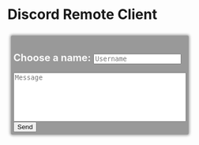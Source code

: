 # Discord Remote Client
<div class="chat-frame emphasize">
   <h2 id="username">Choose a name: <input id=user type=text placeholder="Username" onfocusout="setUser()"></h2>
   <textarea id="content" type="text" placeholder="Message"></textarea>

   <br>
   <button id="send" onclick="send()">Send</button>
</div>

<style>
#content {
   width: 350px;
   height: 100px;
   box-sizing: border-box;
   resize: none;
}

h2 {
   font-size: 1.5em;
   color: #f9f9f9;
}

input,
textarea {
   font-family: monospace;
   color: #000;
}

div.chat-frame {
   display: inline-block;
   padding: 5px;
   margin: 7px;
   background-color: #999;
   border: #666;
   border-width: thin;
   border-radius: 3px;
   font-size: 10pt;
}

div[class*="embossed"] {
   text-shadow: 0 1px 1px rgba(255, 255, 255, 0.9);
}

.embossed {
   border: 1px solid rgba(0, 0, 0, 0.05);
   box-shadow: inset 0 2px 3px rgba(255, 255, 255, 0.3), inset 0 -2px 3px rgba(0, 0, 0, 0.3), 0 1px 1px rgba(255, 255, 255, 0.9);
}

.emphasize {
   box-shadow: 0 0 5px 2px rgba(0, 0, 0, .35)
}
</style>

<script>
var username = 'John Bread';
setUser = function() {

   if (document.getElementById('user').value.length == 0) {
      var username = 'John Bread';
   } else {
      username = user.value;
   };

   document.getElementById('username').innerHTML = username;

}

function send() {

   if (document.getElementById('content').value.length == 0) {
      return;
   };

   var hookurl = "https://discordapp.com/api/webhooks/257734345287139328/nVUTTeJA9lBGd_-RPJUDIzM3Cr3bA_L6dCnuHPiJsAUdaSlqC1th1gLdyAg-0XcZRV5w" + "/slack";

   var msgJson = {
      "username": username,
      "icon_url": "http://alanhardaker.co.za/wp-content/uploads/2014/08/Testimonial-Male-Icon.png",
      "text": document.getElementById('content').value
   };
   post(hookurl, msgJson);
   document.getElementById("content").value = "";
};

function post(url, jsonmsg) {
   xhr = new XMLHttpRequest();
   xhr.open("POST", url, true);
   xhr.setRequestHeader("Content-type", "application/json");
   var data = JSON.stringify(jsonmsg);
   console.log("jsonmsg = ", jsonmsg);
   console.log("data = " + data);
   xhr.send(data);
   xhr.onreadystatechange = function() {
      if (this.status != 200) {
         alert(this.responseText);
      }
   };
}

// document.getElementById("content")
//    .addEventListener("keyup", function(event) {
//       event.preventDefault();
//       if (event.keyCode == 13) {
//          document.getElementById("send").click();
//       }
//    });

$("#content").keydown(function(e) {
   if (e.keyCode == 13) {
      if (e.shiftKey) {
         // alert("Enter was pressed")
         send();
      } else {
         $(this).val($(this).val() + "\n");
      };
      return false;
   };
});
</script>